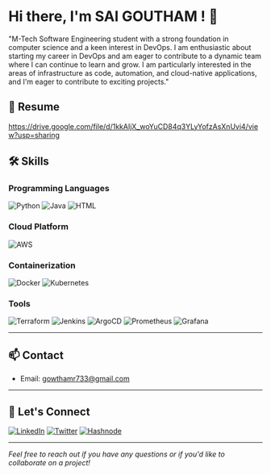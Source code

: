 # Hi there, I'm SAI GOUTHAM ! 👋

"M-Tech Software Engineering student with a strong foundation in computer science and a keen interest in DevOps. I am enthusiastic about starting my career in DevOps and am eager to contribute to a dynamic team where I can continue to learn and grow. I am particularly interested in the areas of infrastructure as code, automation, and cloud-native applications, and I'm eager to contribute to exciting projects."

## 📄 Resume
https://drive.google.com/file/d/1kkAIjX_woYuCD84q3YLyYofzAsXnUvi4/view?usp=sharing

## 🛠️ Skills
### Programming Languages
![Python](https://img.shields.io/badge/Python-%233776AB.svg?style=for-the-badge&logo=python&logoColor=white) ![Java](https://img.shields.io/badge/Java-%23ED8B00.svg?style=for-the-badge&logo=java&logoColor=white) <img src="https://img.shields.io/badge/HTML5-%23E34F26.svg?style=for-the-badge&logo=html5&logoColor=white" alt="HTML" />
### Cloud Platform
![AWS](https://img.shields.io/badge/AWS-%23FF9900.svg?style=for-the-badge&logo=amazon-aws&logoColor=white)
### Containerization
![Docker](https://img.shields.io/badge/Docker-%230db7ed.svg?style=for-the-badge&logo=docker&logoColor=white) ![Kubernetes](https://img.shields.io/badge/Kubernetes-%23326ce5.svg?style=for-the-badge&logo=kubernetes&logoColor=white)
### Tools
![Terraform](https://img.shields.io/badge/Terraform-%235835CC.svg?style=for-the-badge&logo=terraform&logoColor=white) ![Jenkins](https://img.shields.io/badge/Jenkins-%23D24939.svg?style=for-the-badge&logo=jenkins&logoColor=white) ![ArgoCD](https://img.shields.io/badge/ArgoCD-%230B92D5.svg?style=for-the-badge&logo=argo&logoColor=white)
![Prometheus](https://img.shields.io/badge/Prometheus-%23E6522C.svg?style=for-the-badge&logo=prometheus&logoColor=white) ![Grafana](https://img.shields.io/badge/Grafana-%23F46800.svg?style=for-the-badge&logo=grafana&logoColor=white)

---
## 📫 Contact
- Email: gowthamr733@gmail.com
---
## 🤝 Let's Connect

[![LinkedIn](https://img.shields.io/badge/LinkedIn-blue?style=for-the-badge&logo=linkedin)](https://linkedin.com/in/k-sai-goutham-7b4a561a4/)
[![Twitter](https://img.shields.io/badge/Twitter-blue?style=for-the-badge&logo=twitter)](https://twitter.com/@_Gowtham_reddy)
[![Hashnode](https://img.shields.io/badge/Hashnode-blue?style=for-the-badge&logo=hashnode)](https://hashnode.com/@gowthamr733)

---
*Feel free to reach out if you have any questions or if you'd like to collaborate on a project!*
